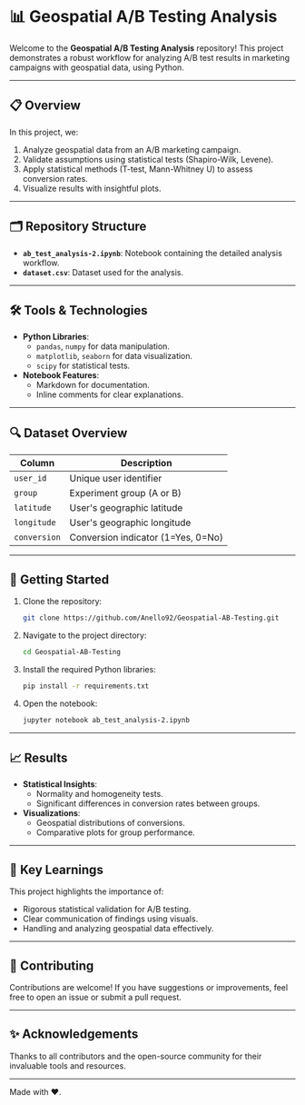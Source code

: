 # 📊 **Geospatial A/B Testing Analysis**

Welcome to the **Geospatial A/B Testing Analysis** repository! This project demonstrates a robust workflow for analyzing A/B test results in marketing campaigns with geospatial data, using Python.

---

## 📋 **Overview**

In this project, we:

1. Analyze geospatial data from an A/B marketing campaign.
2. Validate assumptions using statistical tests (Shapiro-Wilk, Levene).
3. Apply statistical methods (T-test, Mann-Whitney U) to assess conversion rates.
4. Visualize results with insightful plots.

---

## 🗂️ **Repository Structure**

- **`ab_test_analysis-2.ipynb`**: Notebook containing the detailed analysis workflow.
- **`dataset.csv`**: Dataset used for the analysis.

---

## 🛠️ **Tools & Technologies**

- **Python Libraries**:
  - `pandas`, `numpy` for data manipulation.
  - `matplotlib`, `seaborn` for data visualization.
  - `scipy` for statistical tests.
- **Notebook Features**:
  - Markdown for documentation.
  - Inline comments for clear explanations.

---

## 🔍 **Dataset Overview**

| Column       | Description                              |
|--------------|------------------------------------------|
| `user_id`    | Unique user identifier                   |
| `group`      | Experiment group (A or B)                |
| `latitude`   | User's geographic latitude               |
| `longitude`  | User's geographic longitude              |
| `conversion` | Conversion indicator (1=Yes, 0=No)       |

---

## 🚀 **Getting Started**

1. Clone the repository:
   ```bash
   git clone https://github.com/Anello92/Geospatial-AB-Testing.git
   ```

2. Navigate to the project directory:
   ```bash
   cd Geospatial-AB-Testing
   ```

3. Install the required Python libraries:
   ```bash
   pip install -r requirements.txt
   ```

4. Open the notebook:
   ```bash
   jupyter notebook ab_test_analysis-2.ipynb
   ```

---

## 📈 **Results**

- **Statistical Insights**:
  - Normality and homogeneity tests.
  - Significant differences in conversion rates between groups.
- **Visualizations**:
  - Geospatial distributions of conversions.
  - Comparative plots for group performance.

---

## 🎯 **Key Learnings**

This project highlights the importance of:
- Rigorous statistical validation for A/B testing.
- Clear communication of findings using visuals.
- Handling and analyzing geospatial data effectively.

---

## 🤝 **Contributing**

Contributions are welcome! If you have suggestions or improvements, feel free to open an issue or submit a pull request.

---

## ✨ **Acknowledgements**

Thanks to all contributors and the open-source community for their invaluable tools and resources.

---

Made with ❤️.

